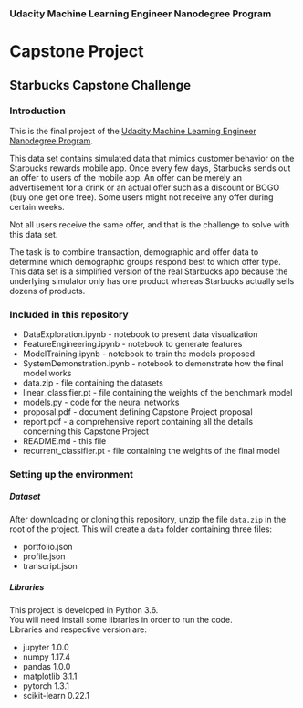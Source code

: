 
### Udacity Machine Learning Engineer Nanodegree Program

# Capstone Project

## Starbucks Capstone Challenge

### Introduction

This is the final project of the [Udacity Machine Learning Engineer Nanodegree Program](https://www.udacity.com/course/machine-learning-engineer-nanodegree--nd009t).


This data set contains simulated data that mimics customer behavior on the Starbucks rewards mobile app. Once every few days, Starbucks sends out an offer to users of the mobile app. An offer can be merely an advertisement for a drink or an actual offer such as a discount or BOGO (buy one get one free). Some users might not receive any offer during certain weeks.

Not all users receive the same offer, and that is the challenge to solve with this data set.

The task is to combine transaction, demographic and offer data to determine which demographic groups respond best to which offer type. This data set is a simplified version of the real Starbucks app because the underlying simulator only has one product whereas Starbucks actually sells dozens of products.

### Included in this repository
- DataExploration.ipynb - notebook to present data visualization
- FeatureEngineering.ipynb - notebook to generate features
- ModelTraining.ipynb - notebook to train the models proposed
- SystemDemonstration.ipynb - notebook to demonstrate how the final model works
- data.zip - file containing the datasets
- linear_classifier.pt - file containing the weights of the benchmark model
- models.py - code for the neural networks
- proposal.pdf - document defining Capstone Project proposal
- report.pdf - a comprehensive report containing all the details concerning this Capstone Project
- README.md - this file
- recurrent_classifier.pt - file containing the weights of the final model


### Setting up the environment

##### Dataset
After downloading or cloning this repository, unzip the file `data.zip` in the root of the project. This will create a `data` folder containing three files:  

- portfolio.json
- profile.json
- transcript.json

##### Libraries
This project is developed in Python 3.6.  
You will need install some libraries in order to run the code.  
Libraries and respective version are:  

- jupyter 1.0.0
- numpy 1.17.4
- pandas 1.0.0
- matplotlib 3.1.1
- pytorch 1.3.1
- scikit-learn 0.22.1

